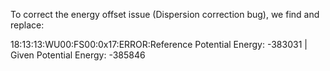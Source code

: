 To correct the energy offset issue (Dispersion correction bug), we find and replace:

18:13:13:WU00:FS00:0x17:ERROR:Reference Potential Energy: -383031 | Given Potential Energy: -385846
